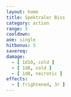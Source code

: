 ```yaml
---
layout: home
title: Spektraler Biss
category: action
range: 5
cooldown: 
aoe: single
hitbonus: 5
savereq:
damage:
  - [ 1d10, cold ]
  - [ 1d8, cold ]
  - [ 1d8, necrotic ]
effects:
  - [ frightened, 3r ]
---
```

